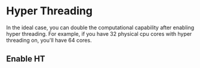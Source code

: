 # Hyper Threading

In the ideal case, you can double the computational capability after enabling hyper threading. For example, if you have 32 physical cpu cores with hyper threading on, you'll have 64 cores.

## Enable HT